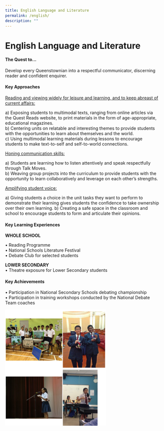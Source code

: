 ```yaml
---
title: English Language and Literature
permalink: /english/
description: ""
---
```

English Language and Literature
===============================



#### **The Quest to...**

Develop every Queenstownian into a 
respectful communicator, discerning reader and confident enquirer. 

#### **Key Approaches**

<u>Reading and viewing widely for leisure and learning, and to keep abreast of current affairs:</u>

a)	Exposing students to multimodal texts, ranging from online articles via the Quest Reads website, to print materials in the form of age-appropriate, educational magazines. <br>
b)	Centering units on relatable and interesting themes to provide students with the opportunities to learn about themselves and the world. <br>
c)	Using multimodal learning materials during lessons to encourage students to make text-to-self and self-to-world connections. 

<u>Honing communication skills:</u>

a)	Students are learning how to listen attentively and speak respectfully through Talk Moves. <br>
b)	Weaving group projects into the curriculum to provide students with the opportunity to learn collaboratively and leverage on each other’s strengths. 

<u>Amplifying student voice:</u>

a)	Giving students a choice in the unit tasks they want to perform to demonstrate their learning gives students the confidence to take ownership over their own learning. 
b)	Creating a safe space in the classroom and school to encourage students to form and articulate their opinions. 

#### **Key Learning Experiences**

**WHOLE SCHOOL**

•	Reading Programme <br>
•	National Schools Literature Festival <br>
•	Debate Club for selected students 


**LOWER SECONDARY**<br>
•	Theatre exposure for Lower Secondary students 

#### **Key Achievements**

•	Participation in National Secondary Schools debating championship<br>
•	Participation in training workshops conducted by the National Debate Team coaches



<img src="/images/Departments/English.png" style="width:65%">